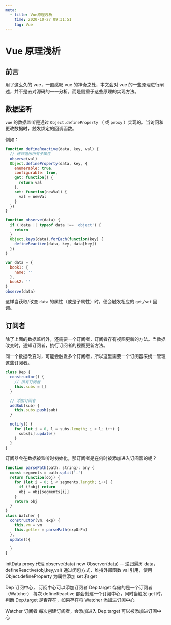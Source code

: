 ```yaml
---
meta:
  - title: Vue原理浅析
    time: 2020-10-27 09:31:51
    tag: Vue
---
```


# Vue 原理浅析

## 前言

用了这么久的 vue，一直感叹 vue 的神奇之处，本文会对 vue 的一些原理进行阐述，并不是去对源码的一一分析，而是侧重于这些原理的实现方法。

## 数据监听

`vue` 的数据监听是通过 `Object.defineProperty` （ 或 `proxy` ）实现的。当访问和更改数据时，触发绑定的回调函数。

例如：

```js
function defineReactive(data, key, val) {
  // 递归遍历所有子属性
  observe(val)
  Object.defineProperty(data, key, {
    enumerable: true,
    configurable: true,
    get: function() {
      return val
    },
    set: function(newVal) {
      val = newVal
    }
  })
}

function observe(data) {
  if (!data || typeof data !== 'object') {
    return
  }
  Object.keys(data).forEach(function(key) {
    defineReactive(data, key, data[key])
  })
}

var data = {
  book1: {
    name: ''
  },
  book2: ''
}
observe(data)
```

这样当获取/改变 `data` 的属性（或是子属性）时，便会触发相应的 `get/set` 回调。

## 订阅者

除了上面的数据监听外，还需要一个订阅者，订阅者存有视图更新的方法。当数据改变时，通知订阅者，执行订阅者的视图更新方法。

同一个数据改变时，可能会触发多个订阅者，所以这里需要一个订阅器来统一管理这些订阅者。

```js
class Dep {
  constructor() {
    // 所有订阅者
    this.subs = []
  }

  // 添加订阅者
  addSub(sub) {
    this.subs.push(sub)
  }

  notify() {
    for (let i = 0, l = subs.length; i < l; i++) {
      subs[i].update()
    }
  }
}
```

订阅器会在数据被监听时初始化，那订阅者是在何时被添加进入订阅器的呢？


```js
function parsePath(path: string): any {
  const segments = path.split('.')
  return function(obj) {
    for (let i = 0; i < segments.length; i++) {
      if (!obj) return
      obj = obj[segments[i]]
    }
    return obj
  }
}
class Watcher {
  constructor(vm, exp) {
    this.vm = vm
    this.getter = parsePath(expOrFn)
  },
  update(){

  }
}
```

initData
proxy 代理
observe(data)
new Observer(data) -- 递归遍历 data，
defineReactive(obj,key,val) 通过闭包方式，维持外部函数 val 引用，使用 Object.defineProperty 为属性添加 set 和 get

Dep 订阅中心，
订阅中心可以添加订阅者
Dep.target 存储的是一个订阅者（Watcher）
每次 defineReactive 都会创建一个订阅中心，同时当触发 get 时，判断 Dep.target 是否存在，如果存在将 Watcher 添加进订阅中心

Watcher 订阅者
每次创建订阅者，会添加进入 Dep.target
可以被添加进订阅中心

